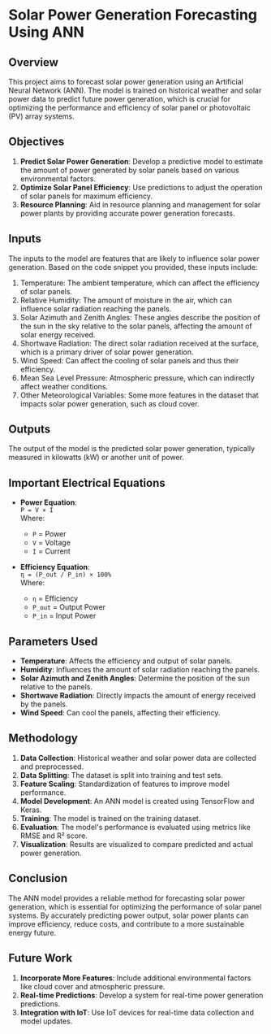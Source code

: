 # Solar Power Generation Forecasting Using ANN

## Overview
This project aims to forecast solar power generation using an Artificial Neural Network (ANN). The model is trained on historical weather and solar power data to predict future power generation, which is crucial for optimizing the performance and efficiency of solar panel or photovoltaic (PV) array systems.

## Objectives
1. **Predict Solar Power Generation**: Develop a predictive model to estimate the amount of power generated by solar panels based on various environmental factors.
2. **Optimize Solar Panel Efficiency**: Use predictions to adjust the operation of solar panels for maximum efficiency.
3. **Resource Planning**: Aid in resource planning and management for solar power plants by providing accurate power generation forecasts.

## Inputs
The inputs to the model are features that are likely to influence solar power generation. Based on the code snippet you provided, these inputs include:<br>
1. Temperature: The ambient temperature, which can affect the efficiency of solar panels.<br>
2. Relative Humidity: The amount of moisture in the air, which can influence solar radiation reaching the panels.<br>
3. Solar Azimuth and Zenith Angles: These angles describe the position of the sun in the sky relative to the solar panels, affecting the amount of solar energy received.<br>
4. Shortwave Radiation: The direct solar radiation received at the surface, which is a primary driver of solar power generation.<br>
5. Wind Speed: Can affect the cooling of solar panels and thus their efficiency.<br>
6. Mean Sea Level Pressure: Atmospheric pressure, which can indirectly affect weather conditions.<br>
7. Other Meteorological Variables: Some more features in the dataset that impacts solar power generation, such as cloud cover.<br>

## Outputs
The output of the model is the predicted solar power generation, typically measured in kilowatts (kW) or another unit of power.

## Important Electrical Equations
- **Power Equation**:  
  `P = V × I`  
  Where:  
  - `P` = Power  
  - `V` = Voltage  
  - `I` = Current  

- **Efficiency Equation**:  
  `η = (P_out / P_in) × 100%`  
  Where:  
  - `η` = Efficiency  
  - `P_out` = Output Power  
  - `P_in` = Input Power  

## Parameters Used
- **Temperature**: Affects the efficiency and output of solar panels.
- **Humidity**: Influences the amount of solar radiation reaching the panels.
- **Solar Azimuth and Zenith Angles**: Determine the position of the sun relative to the panels.
- **Shortwave Radiation**: Directly impacts the amount of energy received by the panels.
- **Wind Speed**: Can cool the panels, affecting their efficiency.

## Methodology
1. **Data Collection**: Historical weather and solar power data are collected and preprocessed.
2. **Data Splitting**: The dataset is split into training and test sets.
3. **Feature Scaling**: Standardization of features to improve model performance.
4. **Model Development**: An ANN model is created using TensorFlow and Keras.
5. **Training**: The model is trained on the training dataset.
6. **Evaluation**: The model's performance is evaluated using metrics like RMSE and R² score.
7. **Visualization**: Results are visualized to compare predicted and actual power generation.

## Conclusion
The ANN model provides a reliable method for forecasting solar power generation, which is essential for optimizing the performance of solar panel systems. By accurately predicting power output, solar power plants can improve efficiency, reduce costs, and contribute to a more sustainable energy future.

## Future Work
1. **Incorporate More Features**: Include additional environmental factors like cloud cover and atmospheric pressure.
2. **Real-time Predictions**: Develop a system for real-time power generation predictions.
3. **Integration with IoT**: Use IoT devices for real-time data collection and model updates.
